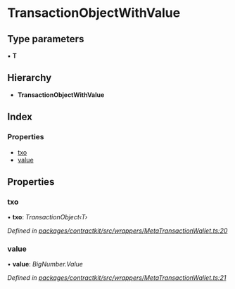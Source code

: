# TransactionObjectWithValue

## Type parameters

▪ **T**

## Hierarchy

* **TransactionObjectWithValue**

## Index

### Properties

* [txo]()
* [value]()

## Properties

### txo

• **txo**: _TransactionObject‹T›_

_Defined in_ [_packages/contractkit/src/wrappers/MetaTransactionWallet.ts:20_](https://github.com/celo-org/celo-monorepo/blob/master/packages/contractkit/src/wrappers/MetaTransactionWallet.ts#L20)

### value

• **value**: _BigNumber.Value_

_Defined in_ [_packages/contractkit/src/wrappers/MetaTransactionWallet.ts:21_](https://github.com/celo-org/celo-monorepo/blob/master/packages/contractkit/src/wrappers/MetaTransactionWallet.ts#L21)

